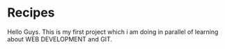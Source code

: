 # Recipes
Hello Guys. This is my first project which i am doing in parallel of learning about WEB DEVELOPMENT and GIT. 
